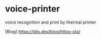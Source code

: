 # voice-printer
voice recognition and print by thermal printer

[Blog] https://idis.dev/blog/https-ota/

